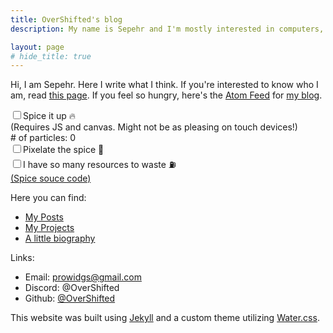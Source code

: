 ```yaml
---
title: OverShifted's blog
description: My name is Sepehr and I'm mostly interested in computers, mathematics and physics. I usually program in C/C++, Rust and Python and enjoy working on low-level systems, games, and even sometimes website front-ends.

layout: page
# hide_title: true
---
```


Hi, I am Sepehr. Here I write what I think. If you're interested to know who I am, read [this page](/about). If you feel so hungry, here's the [Atom Feed](/feed.xml) for [my blog](/posts).

<div>
    <label style="margin-bottom: 0"><input type="checkbox" id="spice-toggle"/>Spice it up 🔥</label>
    <br>
    <span class="muted">(Requires JS and canvas. Might not be as pleasing on touch devices!)</span>
    <br>
    <div id="spice-settings" class="hidden">
        <span class="muted"># of particles: <span id="spice-particle-count">0</span></span>
        <br>
        <label style="margin-top: 0.6em"><input type="checkbox" id="spice-pixelate-toggle"/>Pixelate the spice 👾</label>
        <br>
        <label><input type="checkbox" id="spice-massive-toggle"/>I have so many resources to waste ⛽</label>
        <br>
        <a href="/assets/js/spice.js" id="spice-souce-code-link">(Spice souce code)</a>
    </div>
</div>
<!-- <input type = "range" min="0" max="150" value="120" step="1" id="spice-max-particle-count"/> -->

Here you can find:
- [My Posts](/posts)
- [My Projects](/projects)
- [A little biography](/about)
<!-- - [My neighbours](/neighbours) -->

Links:
- Email: [prowidgs@gmail.com](mailto:prowidgs@gmail.com)
- Discord: @OverShifted
- Github: [@OverShifted](https://github.com/OverShifted)

<canvas id="spice-canvas"></canvas>
<script src="/assets/js/spice.js"></script>

This website was built using [Jekyll](https://jekyllrb.com/) and a custom theme utilizing [Water.css](https://watercss.kognise.dev/).

